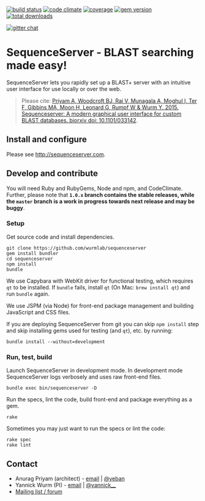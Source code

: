 [![build status](https://secure.travis-ci.org/wurmlab/sequenceserver.png?branch=1.0.x)](https://travis-ci.org/wurmlab/sequenceserver)
[![code climate](https://codeclimate.com/github/wurmlab/sequenceserver/badges/gpa.svg)](https://codeclimate.com/github/wurmlab/sequenceserver)
[![coverage](https://codeclimate.com/github/wurmlab/sequenceserver/badges/coverage.svg)](https://codeclimate.com/github/wurmlab/sequenceserver)
[![gem version](https://badge.fury.io/rb/sequenceserver.svg)](http://rubygems.org/gems/sequenceserver)
[![total downloads](http://ruby-gem-downloads-badge.herokuapp.com/sequenceserver?type=total&color=brightgreen)](http://rubygems.org/gems/sequenceserver)

[![gitter chat](https://badges.gitter.im/gitterHQ/gitter.png)](https://gitter.im/wurmlab/sequenceserver)

# SequenceServer - BLAST searching made easy!

SequenceServer lets you rapidly set up a BLAST+ server with an intuitive user
interface for use locally or over the web.

> Please cite: [Priyam A, Woodcroft BJ, Rai V, Munagala A, Moghul I, Ter F, Gibbins MA, Moon H, Leonard G, Rumpf W & Wurm Y. 2015. Sequenceserver: A modern graphical user interface for custom BLAST databases. biorxiv doi: 10.1101/033142](http://www.biorxiv.org/content/early/2015/11/27/033142).

## Install and configure

Please see http://sequenceserver.com.

## Develop and contribute

You will need Ruby and RubyGems, Node and npm, and CodeClimate. Further, please
note that **`1.0.x` branch contains the stable releases, while the `master`
branch is a work in progress towards next release and may be buggy**.

### Setup
Get source code and install dependencies.

```
git clone https://github.com/wurmlab/sequenceserver
gem install bundler
cd sequenceserver
npm install
bundle
```

We use Capybara with WebKit driver for functional testing, which requires `qt`
to be installed. If `bundle` fails, install `qt` (On Mac: `brew install qt`)
and run `bundle` again.

We use JSPM (via Node) for front-end package management and building JavaScript
and CSS files.

If you are deploying SequenceServer from git you can skip `npm install` step
and skip installing gems used for testing (and `qt`), etc. by running:

    bundle install --without=development

### Run, test, build

Launch SequenceServer in development mode. In development mode SequenceServer
logs verbosely and uses raw front-end files.
```
bundle exec bin/sequenceserver -D
```

Run the specs, lint the code, build front-end and package everything as a gem.
```
rake
```

Sometimes you may just want to run the specs or lint the code:
```
rake spec
rake lint
```

## Contact

* Anurag Priyam (architect) - [email](mailto:anurag08priyam@gmail.com) | [@yeban](//twitter.com/yeban)
* Yannick Wurm  (PI) - [email](mailto:yannickwurm@gmail.com) | [@yannick\_\_](//twitter.com/yannick__)
* [Mailing list / forum](https://groups.google.com/forum/#!forum/sequenceserver)
